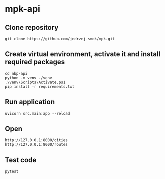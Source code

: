 # mpk-api

## Clone repository

```
git clone https://github.com/jedrzej-smok/mpk.git
```

## Create virtual environment, activate it and install required packages

```
cd nbp-api
python -m venv ./venv
.\venv\Scripts\Activate.ps1
pip install -r requirements.txt
```

## Run application

```
uvicorn src.main:app --reload
```

## Open

```
http://127.0.0.1:8000/cities
http://127.0.0.1:8000/routes
```

## Test code

```
pytest
```
